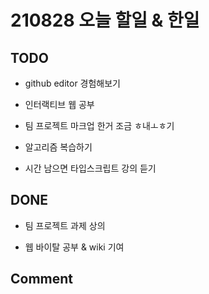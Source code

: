 # 210828 오늘 할일 & 한일

## TODO

- github editor 경험해보기

- 인터랙티브 웹 공부

- 팀 프로젝트 마크업 한거 조금 ㅎ내ㅗㅎ기

- 알고리즘 복습하기

- 시간 남으면 타입스크립트 강의 듣기

## DONE

- 팀 프로젝트 과제 상의

- 웹 바이탈 공부 & wiki 기여

## Comment